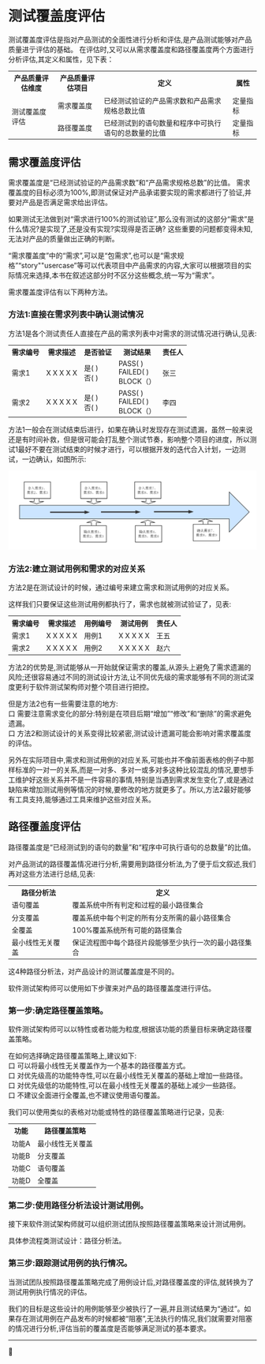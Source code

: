 # 测试覆盖度评估

测试覆盖度评估是指对产品测试的全面性进行分析和评估,是产品测试能够对产品质量进亍评估的基础。
在评估时,又可以从需求覆盖度和路径覆盖度两个方面进行分析评估,其定义和属性，见下表：
<table>
	<tr>
		<th>产品质量评估维度</th>
		<th>产品质量评估项目</th>
		<th>定义</th>
		<th>属性</th>
	</tr>
	<tr>
		<td rowspan="2">测试覆盖度评估</td>
		<td>需求覆盖度</td>
		<td>已经测试验证的产品需求数和产品需求规格总数比值</td>
		<td>定量指标</td>
	</tr>
	<tr>
		<td>路径覆盖度</td>
		<td>已经测试到的语句数量和程序中可执行语句的总数量的比值</td>
		<td>定量指标</td>
	</tr>
</table>

## 需求覆盖度评估

需求覆盖度是“已经测试验证的产品需求数”和“产品需求规格总数”的比值。
需求覆盖度的目标必须为100%,即测试保证对产品承诺要实现的需求都进行了验证,并要对产品是否满足需求给出评估。

如果测试无法做到对“需求进行100%的测试验证”,那么没有测试的这部分“需求”是什么情况?是实现了,还是没有实现?实现得是否正确?
这些重要的问题都变得未知,无法对产品的质量做出正确的判断。

“需求覆盖度”中的“需求”,可以是“包需求”,也可以是“需求规格”“story""usercase”等可以代表项目中产品需求的内容,大家可以根据项目的实际情况来选择,本书在叙述这部分时不区分这些概念,统一写为“需求”。

需求覆盖度评估有以下两种方法。

### 方法1:直接在需求列表中确认测试情况

方法1是各个测试责任人直接在产品的需求列表中对需求的测试情况进行确认,见表:
<table>
	<tr>
		<th>需求编号</th>
		<th>需求描述</th>
		<th>是否验证</th>
		<th>测试结果</th>
		<th>责任人</th>
	</tr>
	<tr>
		<td>需求1</td>
		<td>X X X X X</td>
		<td>是( )<br>否( )</td>
		<td>PASS( )<br>FAILED( )<br>BLOCK（）</td>
		<td>张三</td>
	</tr>
	<tr>
		<td>需求2</td>
		<td>X X X X X</td>
		<td>是( )<br>否( )</td>
		<td>PASS( )<br>FAILED( )<br>BLOCK（）</td>
		<td>李四</td>
	</tr>
</table>

方法1一般会在测试结束后进行，如果在确认时发现存在测试遗漏，虽然一般来说还是有时间补救，但是很可能会打乱整个测试节奏，影响整个项目的进度，所以测试1最好不要在测试结束的时候才进行，可以根据开发的迭代合入计划，一边测试，一边确认，如图所示:

![](resFiles/r2/边测试边确认.jpg)

### 方法2:建立测试用例和需求的对应关系

方法2是在测试设计的时候，通过编号来建立需求和测试用例的对应关系。

这样我们只要保证这些测试用例都执行了，需求也就被测试验证了，见表:
<table>
	<tr>
		<th>需求编号</th>
		<th>需求描述</th>
		<th>用例编号</th>
		<th>测试用例</th>
		<th>责任人</th>
	</tr>
	<tr>
		<td>需求1</td>
		<td>X X X X X</td>
		<td>用例1</td>
		<td>X X X X X</td>
		<td>王五</td>
	</tr>
	<tr>
		<td>需求2</td>
		<td>X X X X X</td>
		<td>用例2</td>
		<td>X X X X X</td>
		<td>赵六</td>
	</tr>
</table>

方法2的优势是,测试能够从一开始就保证需求的覆盖,从源头上避免了需求遗漏的风险;还很容易通过不同的测试设计方法,让不同优先级的需求能够有不同的测试深度更利于软件测试架构师对整个项目进行把控。

但是方法2也有一些需要注意的地方:</br>
口  需要注意需求变化的部分:特别是在项目后期“增加”“修改”和“删除”的需求避免遗漏。</br>
口  方法2和测试设计的关系变得比较紧密,测试设计遗漏可能会影响对需求覆盖度的评估。</br>

另外在实际项目中,需求和测试用例的对应关系,可能也并不像前面表格的例子中那样标准的一对一的关系,而是一对多、多对一或多对多这种比较混乱的情况,要想手工维护好这些关系并不是一件容易的事情,特别是当遇到需求发生变化了,或是通过缺陷来增加测试用例等情况的时候,要修改的地方就更多了。所以,方法2最好能够有工具支持,能够通过工具来维护这些对应关系。

## 路径覆盖度评估

路径覆盖度是“已经测试到的语句的数量”和“程序中可执行语句的总数量”的比值。

对产品测试的路径覆盖情况进行分析,需要用到路径分析法,为了便于后文叙述,我们再对这些方法进行总结,见表:

<table>
	<tr>
		<th>路径分析法</th>
		<th>定义</th>
	</tr>
	<tr>
		<td>语句覆盖</td>
		<td>覆盖系统中所有判定和过程的最小路径集合</td>
	</tr>
	<tr>
		<td>分支覆盖</td>
		<td>覆盖系统中每个判定的所有分支所需的最小路径集合</td>
	</tr>
	<tr>
		<td>全覆盖</td>
		<td>100%覆盖系统所有可能的路径集合</td>
	</tr>
	<tr>
		<td>最小线性无关覆盖</td>
		<td>保证流程图中每个路径片段能够至少执行一次的最小路径集合</td>
	</tr>
</table>

这4种路径分析法，对产品设计的测试覆盖度是不同的。

软件测试架构师可以使用如下步骤来对产品的路径覆盖度进行评估。

### 第一步:确定路径覆盖策略。

软件测试架构师可以以特性或者功能为粒度,根据该功能的质量目标来确定路径覆盖策略。

在如何选择确定路径覆盖策略上,建议如下:</br>
口  可以将最小线性无关覆盖作为一个基本的路径覆盖方式。</br>
口  对优先级高的功能特寺性,可以在最小线性无关覆盖的基础上增加一些路径。</br>
口  对优先级低的功能特性,可以在最小线性无关覆盖的基础上减少一些路径。</br>
口  不建议全面进行全覆盖,也不建议使用语句覆盖。</br>

我们可以使用类似的表格对功能或特性的路径覆盖策略进行记录，见表:

<table>
	<tr>
		<th>功能</th>
		<th>路径覆盖策略</th>
	</tr>
	<tr>
		<td>功能A</td>
		<td>最小线性无关覆盖</td>
	</tr>
	<tr>
		<td>功能B</td>
		<td>分支覆盖</td>
	</tr>
	<tr>
		<td>功能C</td>
		<td>语句覆盖</td>
	</tr>
	<tr>
		<td>功能D</td>
		<td>全覆盖</td>
	</tr>
</table>

### 第二步:使用路径分析法设计测试用例。

接下来软件测试架构师就可以组织测试团队按照路径覆盖策略来设计测试用例。

具体参流程类测试设计：路径分析法。

### 第三步:跟踪测试用例的执行情况。

当测试团队按照路径覆盖策略完成了用例设计后,对路径覆盖度的评估,就转换为了测试用例执行情况的评估。

我们的目标是这些设计的用例能够至少被执行了一遍,并且测试结果为“通过”。如果存在测试用例在产品发布的时候都被“阻塞”,无法执行的情况,我们就需要对阻塞的情况进行分析,评估当前的覆盖度是否能够满足测试的基本要求。

* * *
:bug: 
